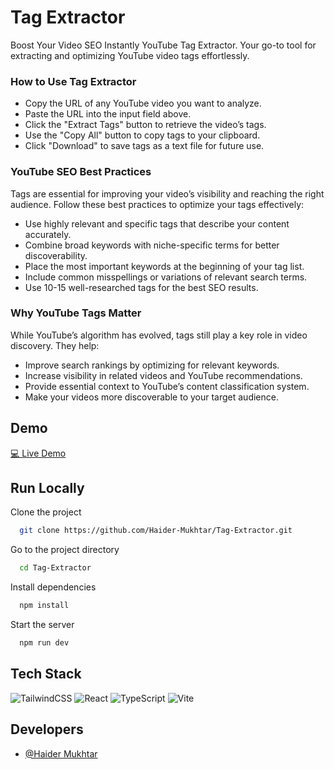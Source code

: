 
# Tag Extractor

Boost Your Video SEO Instantly YouTube Tag Extractor.
Your go-to tool for extracting and optimizing YouTube video tags effortlessly.

### How to Use Tag Extractor
- Copy the URL of any YouTube video you want to analyze.
- Paste the URL into the input field above.
- Click the "Extract Tags" button to retrieve the video’s tags.
- Use the "Copy All" button to copy tags to your clipboard.
- Click "Download" to save tags as a text file for future use.

### YouTube SEO Best Practices
Tags are essential for improving your video’s visibility and reaching the right audience.
Follow these best practices to optimize your tags effectively:
- Use highly relevant and specific tags that describe your content accurately.
- Combine broad keywords with niche-specific terms for better discoverability.
- Place the most important keywords at the beginning of your tag list.
- Include common misspellings or variations of relevant search terms.
- Use 10-15 well-researched tags for the best SEO results.

### Why YouTube Tags Matter
While YouTube’s algorithm has evolved, tags still play a key role in video discovery.
They help:
- Improve search rankings by optimizing for relevant keywords.
- Increase visibility in related videos and YouTube recommendations.
- Provide essential context to YouTube’s content classification system.
- Make your videos more discoverable to your target audience.

## Demo

<a href="https://tag-extractor.vercel.app/" target="_blank" title="Portfolio">💻 Live Demo</a>


## Run Locally

Clone the project

```bash
  git clone https://github.com/Haider-Mukhtar/Tag-Extractor.git
```

Go to the project directory

```bash
  cd Tag-Extractor
```

Install dependencies

```bash
  npm install
```

Start the server

```bash
  npm run dev
```


## Tech Stack

![TailwindCSS](https://img.shields.io/badge/tailwindcss-%2338B2AC.svg?style=for-the-badge&logo=tailwind-css&logoColor=white) ![React](https://img.shields.io/badge/react-%2320232a.svg?style=for-the-badge&logo=react&logoColor=%2361DAFB)  ![TypeScript](https://img.shields.io/badge/typescript-%23007ACC.svg?style=for-the-badge&logo=typescript&logoColor=white) ![Vite](https://img.shields.io/badge/vite-%23646CFF.svg?style=for-the-badge&logo=vite&logoColor=white)


## Developers

- [@Haider Mukhtar](https://github.com/Haider-Mukhtar)


